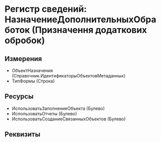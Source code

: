 ﻿# Регистр сведений: НазначениеДополнительныхОбработок (Призначення додаткових обробок)

## Измерения

- ОбъектНазначения (Справочник.ИдентификаторыОбъектовМетаданных)
- ТипФормы (Строка)

## Ресурсы

- ИспользоватьЗаполнениеОбъекта (Булево)
- ИспользоватьОтчеты (Булево)
- ИспользоватьСозданиеСвязанныхОбъектов (Булево)

## Реквизиты


